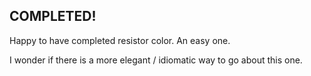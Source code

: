## COMPLETED!

Happy to have completed resistor color. An easy one.

I wonder if there is a more elegant / idiomatic way to go about this one.
